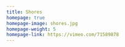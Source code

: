 ```yaml
---
title: Shores
homepage: true
homepage-image: shores.jpg
homepage-weight: 5
homepage-link: https://vimeo.com/71589878
---
```


